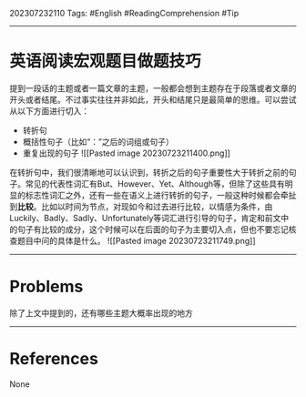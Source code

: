 202307232110
Tags: #English #ReadingComprehension #Tip 

--- 
# 英语阅读宏观题目做题技巧
提到一段话的主题或者一篇文章的主题，一般都会想到主题存在于段落或者文章的开头或者结尾。不过事实往往并非如此，开头和结尾只是最简单的思维。可以尝试从以下方面进行切入：
- 转折句
- 概括性句子（比如“：”之后的词组或句子）
- 重复出现的句子
![[Pasted image 20230723211400.png]]

在转折句中，我们很清晰地可以认识到，转折之后的句子重要性大于转折之前的句子。常见的代表性词汇有But、However、Yet、Although等，但除了这些具有明显的标志性词汇之外，还有一些在语义上进行转折的句子，一般这种时候都会牵扯到**比较**。比如以时间为节点，对现如今和过去进行比较，以情感为条件，由Luckily、Badly、Sadly、Unfortunately等词汇进行引导的句子，肯定和前文中的句子有比较的成分，这个时候可以在后面的句子为主要切入点，但也不要忘记核查题目中问的具体是什么。
![[Pasted image 20230723211749.png]]

---
# Problems
除了上文中提到的，还有哪些主题大概率出现的地方

---
# References
None